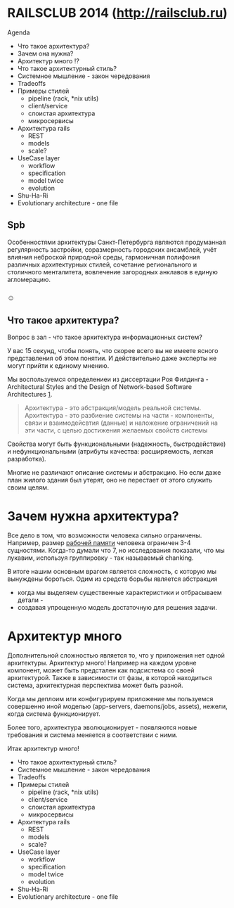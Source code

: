 # RAILSCLUB 2014 (http://railsclub.ru)

Agenda

* Что такое архитектура?
* Зачем она нужна?
* Архитектур много !?
* Что такое архитектурный стиль?
* Системное мышление - закон чередования
* Tradeoffs
* Примеры стилей
  * pipeline (rack, *nix utils)
  * client/service
  * слоистая архитектура
  * микросервисы
* Архитектура rails
  * REST
  * models
  * scale?
* UseCase layer
  * workflow
  * specification
  * model twice
  * evolution
* Shu-Ha-Ri
* Evolutionary architecture - one file


## Spb

Особенностями архитектуры Санкт-Петербурга являются продуманная регулярность застройки, соразмерность городских ансамблей, учёт влияния неброской природной среды, гармоничная полифония различных архитектурных стилей, сочетание регионального и столичного менталитета, вовлечение загородных анклавов в единую агломерацию.

### &#9786;

## Что такое архитектура?

Вопрос в зал - что такое архитектура информационных систем?

У вас 15 секунд, чтобы понять, что скорее всего вы не имеете ясного представления
об этом понятии. И действительно даже эксперты не могут прийти к единому мнению.

Мы воспользуемся определениеи из диссертации Роя Филдинга -Architectural Styles and
the Design of Network-based Software Architectures [1](http://www.ics.uci.edu/~fielding/pubs/dissertation/top.htm).

> Архитектура - это абстракция/модель реальной системы.
> Архитектура - это разбиение системы на части - компоненты, связи и взаимодейсвтия (данные)
> и наложение ограничений на эти части, с целью достижения желаемых свойств системы

Свойства могут быть функциональными (надежность, быстродействие) 
и нефункциональными (атрибуты качества: расширяемость, легкая разработка).

Многие не различают описание системы и абстракцию. 
Но если даже план жилого здания был утерят, 
оно не перестает от этого служить своим целям.


# Зачем нужна архитектура?

Все дело в том, что возможности человека сильно ограничены.
Например, размер [рабочей памяти](http://en.wikipedia.org/wiki/Working_memory)
человека ограничен 3-4 сущностями.
Когда-то думали что 7, но исследования показали, что мы лукавим, используя
группировку - так называемый chanking.

В итоге нашим основным врагом является сложность, c которую 
мы вынуждены бороться. Одим из средств борьбы является абстракция
- когда мы выделяем существенные характеристики и отбрасываем детали -
- создавая упрощенную модель достаточную для решения задачи.

# Архитектур много

Дополнительной сложностью является то, что у приложения нет одной архитектуры.
Архитектур много! Например на каждом уровне компонент, может быть предстален как
подсистема со своей архитектурой. Также в зависимости от фазы, в которой находиться система,
архитектурная перспектива может быть разной. 

Когда мы деплоим или конфигурируем приложение мы пользуемся
совершенно иной моделью (app-servers, daemons/jobs, assets), нежели, когда система функционирует.

Более того, архитектура эволюционирует - появляются новые требования и 
система меняется в соответствии с ними.

Итак архитектур много!

* Что такое архитектурный стиль?
* Системное мышление - закон чередования
* Tradeoffs
* Примеры стилей
  * pipeline (rack, *nix utils)
  * client/service
  * слоистая архитектура
  * микросервисы
* Архитектура rails
  * REST
  * models
  * scale?
* UseCase layer
  * workflow
  * specification
  * model twice
  * evolution
* Shu-Ha-Ri
* Evolutionary architecture - one file

